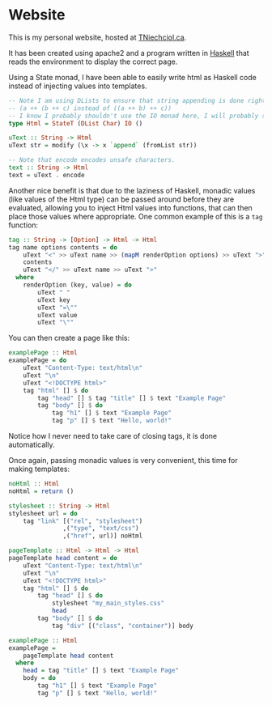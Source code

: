 Website
=======

This is my personal website, hosted at [TNiechciol.ca](http://TNiechciol.ca).

It has been created using apache2 and a program written in [Haskell](http://www.haskell.org/haskellwiki/Haskell) that reads the environment to display the correct page.

Using a State monad, I have been able to easily write html as Haskell code instead of injecting values into templates.

```haskell
-- Note I am using DLists to ensure that string appending is done right assiciatively.
-- (a ++ (b ++ c) instead of ((a ++ b) ++ c))
-- I know I probably shouldn't use the IO monad here, I will probably split this up later.
type Html = StateT (DList Char) IO ()

uText :: String -> Html
uText str = modify (\x -> x `append` (fromList str))

-- Note that encode encodes unsafe characters.
text :: String -> Html
text = uText . encode
```

Another nice benefit is that due to the laziness of Haskell, monadic values (like values of the Html type) can be passed around before they are evaluated, allowing you to inject Html values into functions, that can then place those values where appropriate. One common example of this is a `tag` function:

```haskell
tag :: String -> [Option] -> Html -> Html
tag name options contents = do
    uText "<" >> uText name >> (mapM renderOption options) >> uText ">"
    contents
    uText "</" >> uText name >> uText ">"
  where
    renderOption (key, value) = do
        uText " "
        uText key
        uText "=\""
        uText value
        uText "\""
```

You can then create a page like this:

```haskell
examplePage :: Html
examplePage = do
    uText "Content-Type: text/html\n"
    uText "\n"
    uText "<!DOCTYPE html>"
    tag "html" [] $ do
        tag "head" [] $ tag "title" [] $ text "Example Page"
        tag "body" [] $ do
            tag "h1" [] $ text "Example Page"
            tag "p" [] $ text "Hello, world!"
```

Notice how I never need to take care of closing tags, it is done automatically.

Once again, passing monadic values is very convenient, this time for making templates:

```haskell
noHtml :: Html
noHtml = return ()

stylesheet :: String -> Html
stylesheet url = do
    tag "link" [("rel", "stylesheet")
               ,("type", "text/css")
               ,("href", url)] noHtml

pageTemplate :: Html -> Html -> Html
pageTemplate head content = do
    uText "Content-Type: text/html\n"
    uText "\n"
    uText "<!DOCTYPE html>"
    tag "html" [] $ do
        tag "head" [] $ do
            stylesheet "my_main_styles.css"
            head
        tag "body" [] $ do
            tag "div" [("class", "container")] body

examplePage :: Html
examplePage =
    pageTemplate head content
  where
    head = tag "title" [] $ text "Example Page"
    body = do
        tag "h1" [] $ text "Example Page"
        tag "p" [] $ text "Hello, world!"
```
